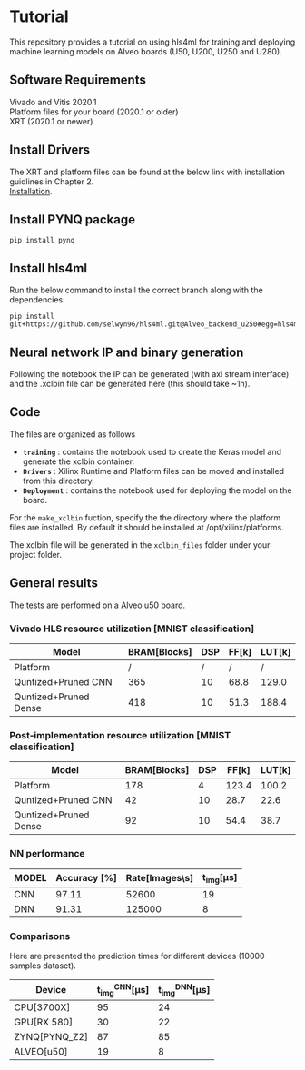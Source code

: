 # Tutorial

This repository provides a tutorial on using hls4ml for training and deploying machine learning models on Alveo boards (U50, U200, U250 and U280). 

## Software Requirements
Vivado and Vitis 2020.1 <br />
Platform files for your board (2020.1 or older) <br />
XRT (2020.1 or newer) <br />

## Install Drivers

The XRT and platform files can be found at the below link with installation guidlines in Chapter 2. <br />
[Installation](https://docs.xilinx.com/v/u/2020.1-English/ug1393-vitis-application-acceleration).  



## Install PYNQ package

```
pip install pynq
```


## Install hls4ml
Run the below command to install the correct branch along with the dependencies:  
```
pip install git+https://github.com/selwyn96/hls4ml.git@Alveo_backend_u250#egg=hls4ml[profiling]
```
## Neural network IP and binary generation
Following the notebook the IP can be generated (with axi stream interface) and the .xclbin file can be generated here (this should take ~1h).  
## Code
The files are organized as follows
- **`training`**  : contains the notebook used to create the Keras model and generate the xclbin container.
- **`Drivers`** : Xilinx Runtime and Platform files can be moved and installed from this directory.  
- **`Deployment`** : contains the notebook used for deploying the model on the board.

For the `make_xclbin` fuction, specify the the directory where the platform files are installed. By default it should be installed at /opt/xilinx/platforms. <br />

The xclbin file will be generated in the `xclbin_files` folder under your project folder.


## General results

The tests are performed on a Alveo u50 board.  
 
### Vivado HLS resource utilization [MNIST classification]

|Model                |BRAM[Blocks]|DSP|FF[k]|LUT[k]|
|---------------------|------------|---|-----|------|
|Platform             |/           |/  |/    |/     |
|Quntized+Pruned CNN  |365         |10 |68.8 |129.0 |
|Quntized+Pruned Dense|418         |10 |51.3 |188.4 |
 
### Post-implementation resource utilization [MNIST classification]

|Model                |BRAM[Blocks]|DSP|FF[k]|LUT[k]|
|---------------------|------------|---|-----|------|
|Platform             |178         |4  |123.4|100.2 |
|Quntized+Pruned CNN  |42          |10 |28.7 |22.6  |
|Quntized+Pruned Dense|92          |10 |54.4 |38.7  |

### NN performance
  
|MODEL              |Accuracy [\%]|Rate[Images\s]|t<sub>img</sub>[&#956;s]|
|-------------------|-------------|--------------|------------------------|
|CNN                |97.11        |52600         |19                      |
|DNN                |91.31        |125000        |8                       |
  
### Comparisons
  
Here are presented the prediction times for different devices (10000 samples dataset).

|Device             |t<sub>img</sub><sup>CNN</sup>[&#956;s]|t<sub>img</sub><sup>DNN</sup>[&#956;s]|
|-------------------|--------------------------------------|--------------------------------------|
|CPU[3700X]         |95                                    |24                                    |
|GPU[RX 580]        |30                                    |22                                    |
|ZYNQ[PYNQ_Z2]      |87                                    |85                                    |
|ALVEO[u50]         |19                                    |8                                     |

